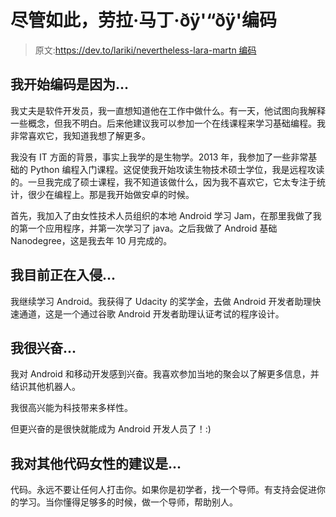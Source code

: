 # 尽管如此，劳拉·马丁·ðÿ'“ðÿ'编码

> 原文:[https://dev.to/lariki/nevertheless-lara-martn 编码](https://dev.to/lariki/nevertheless-lara-martn--coded)

## [](#i-began-coding-because)我开始编码是因为...

我丈夫是软件开发员，我一直想知道他在工作中做什么。有一天，他试图向我解释一些概念，但我不明白。后来他建议我可以参加一个在线课程来学习基础编程。我非常喜欢它，我知道我想了解更多。

我没有 IT 方面的背景，事实上我学的是生物学。2013 年，我参加了一些非常基础的 Python 编程入门课程。这促使我开始攻读生物技术硕士学位，我是远程攻读的。一旦我完成了硕士课程，我不知道该做什么，因为我不喜欢它，它太专注于统计，很少在编程上。那是我开始做安卓的时候。

首先，我加入了由女性技术人员组织的本地 Android 学习 Jam，在那里我做了我的第一个应用程序，并第一次学习了 java。之后我做了 Android 基础 Nanodegree，这是我去年 10 月完成的。

## [](#im-currently-hacking-on)我目前正在入侵...

我继续学习 Android。我获得了 Udacity 的奖学金，去做 Android 开发者助理快速通道，这是一个通过谷歌 Android 开发者助理认证考试的程序设计。

## [](#im-excited-about)我很兴奋...

我对 Android 和移动开发感到兴奋。我喜欢参加当地的聚会以了解更多信息，并结识其他机器人。

我很高兴能为科技带来多样性。

但更兴奋的是很快就能成为 Android 开发人员了！:)

## [](#my-advice-for-other-women-who-code-is)我对其他代码女性的建议是...

代码。永远不要让任何人打击你。如果你是初学者，找一个导师。有支持会促进你的学习。当你懂得足够多的时候，做一个导师，帮助别人。
